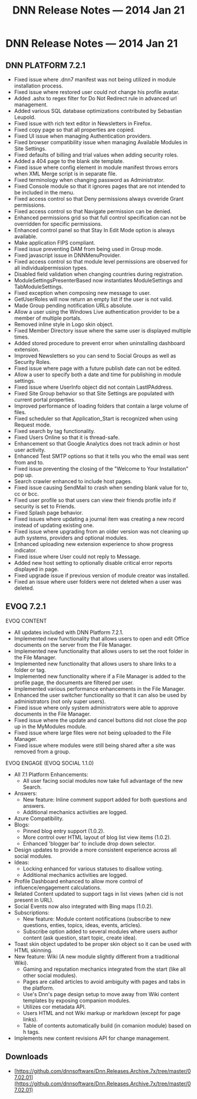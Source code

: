 ﻿---
uid: relnotes-2014-jan-21
locale: en
title: DNN Release Notes — 2014 Jan 21
dnnversion: 09.02.00
---

# DNN Release Notes — 2014 Jan 21

## DNN PLATFORM 7.2.1

*   Fixed issue where .dnn7 manifest was not being utilized in module installation process.
*   Fixed issue where restored user could not change his profile avatar.
*   Added .ashx to regex filter for Do Not Redirect rule in advanced url management.
*   Added various SQL database optimizations contributed by Sebastian Leupold.
*   Fixed issue with rich text editor in Newsletters in Firefox.
*   Fixed copy page so that all properties are copied.
*   Fixed UI issue when managing Authentication providers.
*   Fixed browser compatibility issue when managing Available Modules in Site Settings.
*   Fixed defaults of billing and trial values when adding security roles.
*   Added a 404 page to the blank site template.
*   Fixed issue where config element in module manifest throws errors when XML Merge script is in separate file.
*   Fixed terminology when changing password as Administrator.
*   Fixed Console module so that it ignores pages that are not intended to be included in the menu.
*   Fixed access control so that Deny permissions always ovveride Grant permissions.
*   Fixed access control so that Navigate permission can be denied.
*   Enhanced permissions grid so that full control specification can not be overridden for specific permissions.
*   Enhanced control panel so that Stay In Edit Mode option is always available.
*   Make application FIPS compliant.
*   Fixed issue preventing DAM from being used in Group mode.
*   Fixed javascript issue in DNNMenuProvider.
*   Fixed access control so that module level permissions are observed for all individualpermission types.
*   Disabled field validation when changing countries during registration.
*   ModuleSettingsPresenterBased now instantiates ModuleSettings and TabModuleSettings.
*   Fixed exception when composing new message to user.
*   GetUserRoles will now return an empty list if the user is not valid.
*   Made Group pending notification URLs absolute.
*   Allow a user using the Windows Live authentication provider to be a member of multiple portals.
*   Removed inline style in Logo skin object.
*   Fixed Member Directory issue where the same user is displayed multiple times.
*   Added stored procedure to prevent error when uninstalling dashboard extension.
*   Improved Newsletters so you can send to Social Groups as well as Security Roles.
*   Fixed issue where page with a future publish date can not be edited.
*   Allow a user to specify both a date and time for publishing in module settings.
*   Fixed issue where UserInfo object did not contain LastIPAddress.
*   Fixed Site Group behavior so that Site Settings are populated with current portal properties.
*   Improved performance of loading folders that contain a large volume of files.
*   Fixed scheduler so that Application_Start is recognized when using Request mode.
*   Fixed search by tag functionality.
*   Fixed Users Online so that it is thread-safe.
*   Enhancement so that Google Analytics does not track admin or host user activity.
*   Enhanced Test SMTP options so that it tells you who the email was sent from and to.
*   Fixed issue preventing the closing of the "Welcome to Your Installation" pop up.
*   Search crawler enhanced to include host pages.
*   Fixed issue causing SendMail to crash when sending blank value for to, cc or bcc.
*   Fixed user profile so that users can view their friends profile info if security is set to Friends.
*   Fixed Splash page behavior.
*   Fixed issues where updating a journal item was creating a new record instead of updating existing one.
*   Fixed issue where upgrading from an older version was not cleaning up auth systems, providers and optional modules.
*   Enhanced uploading new extension experience to show progress indicator.
*   Fixed issue where User could not reply to Message.
*   Added new host setting to optionally disable critical error reports displayed in page.
*   Fixed upgrade issue if previous version of module creator was installed.
*   Fixed an issue where user folders were not deleted when a user was deleted.

## EVOQ 7.2.1

EVOQ CONTENT

*   All updates included with DNN Platform 7.2.1.
*   Implemented new functionality that allows users to open and edit Office documents on the server from the File Manager.
*   Implemented new functionality that allows users to set the root folder in the File Manager.
*   Implemented new functionality that allows users to share links to a folder or tag.
*   Implemented new functionality where if a File Manager is added to the profile page, the documents are filtered per user.
*   Implemented various performance enhancements in the File Manager.
*   Enhanced the user switcher functionality so that it can also be used by administrators (not only super users).
*   Fixed issue where only system administrators were able to approve documents in the File Manager.
*   Fixed issue where the update and cancel buttons did not close the pop up in the MyModules module.
*   Fixed issue where large files were not being uploaded to the File Manager.
*   Fixed issue where modules were still being shared after a site was removed from a group.

EVOQ ENGAGE (EVOQ SOCIAL 1.1.0)

*   All 7.1 Platform Enhancements:
    *   All user facing social modules now take full advantage of the new Search.
*   Answers:
    *   New feature: Inline comment support added for both questions and answers.
    *   Additional mechanics activities are logged.
*   Azure Compatibility.
*   Blogs:
    *   Pinned blog entry support (1.0.2).
    *   More control over HTML layout of blog list view items (1.0.2).
    *   Enhanced 'blogger bar' to include drop down selector.
*   Design updates to provide a more consistent experience across all social modules.
*   Ideas:
    *   Locking enhanced for various statuses to disallow voting.
    *   Additional mechanics activities are logged.
*   Profile Dashboard enhanced to allow more control of influence/engagement calculations.
*   Related Content updated to support tags in list views (when cid is not present in URL).
*   Social Events now also integrated with Bing maps (1.0.2).
*   Subscriptions:
    *   New feature: Module content notifications (subscribe to new questions, enties, topics, ideas, events, articles).
    *   Subscribe option added to several modules where users author content (ask question, start topic, create idea).
*   Toast skin object updated to be proper skin object so it can be used with HTML skinning.
*   New feature: Wiki (A new module slightly different from a traditional Wiki).
    *   Gaming and reputation mechanics integrated from the start (like all other social modules).
    *   Pages are called articles to avoid ambiguity with pages and tabs in the platform.
    *   Use's Dnn's page design setup to move away from Wiki content templates by exposing companion modules.
    *   Utilizes cor metadata API.
    *   Users HTML and not Wiki markup or markdown (except for page links).
    *   Table of contents automatically build (in comanion module) based on h tags.
*   Implements new content revisions API for change management.


## Downloads
* [https://github.com/dnnsoftware/Dnn.Releases.Archive.7x/tree/master/07.02.01](https://github.com/dnnsoftware/Dnn.Releases.Archive.7x/tree/master/07.02.01)